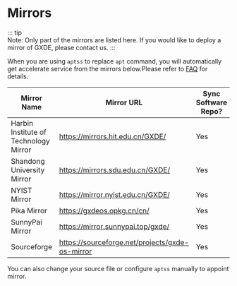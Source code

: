 # Mirrors

::: tip  
Note: Only part of the mirrors are listed here. If you would like to deploy a mirror of GXDE, please contact us. 
:::

When you are using `aptss` to replace `apt` command, you will automatically get accelerate service from the mirrors below.Please refer to [FAQ](/en/install/faq) for details.  

| Mirror Name | Mirror URL | Sync Software Repo? | Sync System Images? |
| --- | --- | --- | --- |
| Harbin Institute of Technology Mirror | https://mirrors.hit.edu.cn/GXDE/ | Yes | Yes|
| Shandong University Mirror | https://mirrors.sdu.edu.cn/GXDE/ | Yes | Yes |
| NYIST Mirror | https://mirror.nyist.edu.cn/GXDE/ | Yes | Yes |
| Pika Mirror | https://gxdeos.opkg.cn/cn/ | Yes | Yes |
| SunnyPai Mirror | https://mirror.sunnypai.top/gxde/ | Yes| Yes |
| Sourceforge | https://sourceforge.net/projects/gxde-os-mirror | Yes | No |

You can also change your source file or configure `aptss` manually to appoint mirror.
